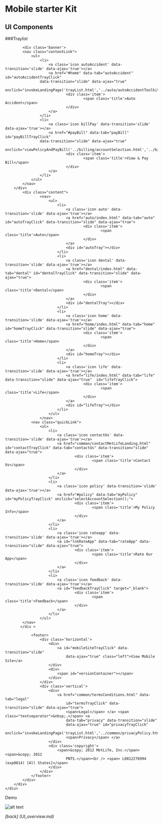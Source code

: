 Mobile starter Kit
================================

UI Components
--------------------------------

###Traylist
		
		    <div class='banner'>
			<nav class="contentLink">
				<ul>
					<li>
						<a class='icon autoAccident' data-transition='slide' data-ajax='true'></a>
						<a href="#home" data-tab="autoAccident" id="autoAccidentTrayClick"
					data-transition="slide" data-ajax="true"
					onclick="invokeLandingPage('trayList.html','../auto/autoAccidentToolkitLanding.html');">
								<div class='item'>
										<span class='title'>Auto Accident</span>
								</div>
						</a>
					</li>
					<li>
						<a class='icon billPay' data-transition='slide' data-ajax='true'></a>
						<a href="#payBill" data-tab="payBill"  id="payBillTrayClick"
					data-transition="slide" data-ajax="true"
					onclick="viewPolicyAndPayBill('../billing/accountSelection.html','../billing/billPayMultiplePolicies.html');">
								<div class='item'>
										<span class='title'>View & Pay Bill</span>
								</div>
						</a>
					</li>
				</ul>
			</nav>	
		</div> 
			<div class="content">
					<nav>
						<ul>
							<li>
								<a class='icon auto' data-transition='slide' data-ajax='true'></a>
								<a href="auto/index.html" data-tab="auto" id="autoTrayClick" data-transition="slide" data-ajax="true">
										<div class='item'>
												<span class='title'>Auto</span>
										</div>
								</a>
								<div id="autoTray"></div>
							</li>
							<li>
								<a class='icon dental' data-transition='slide' data-ajax='true'></a>
								<a href="dental/index.html" data-tab="dental" id="dentalTrayClick" data-transition="slide" data-ajax="true">
										<div class='item'>
												<span class='title'>Dental</span>
										</div>
								</a>
								<div id="dentalTray"></div>
							</li>
							<li>
								<a class='icon home' data-transition='slide' data-ajax='true'></a>
								<a href="home/index.html" data-tab="home"   id="homeTrayClick" data-transition="slide" data-ajax="true">
										<div class='item'>
												<span class='title'>Home</span>
										</div>
								</a>
								<div id="homeTray"></div>
							</li>
							<li>
								<a class='icon life' data-transition='slide' data-ajax='true'></a>
								<a href="life/index.html" data-tab="life" data-transition="slide" data-ajax="true"  id="lifeTrayClick">
										<div class='item'>
												<span class='title'>Life</span>
										</div>
								</a>
								<div id="lifeTray"></div>
							</li>
						</ul>
					</nav>
				<nav class="quickLink">
					<ul>
						<li>
							<a class='icon contactUs' data-transition='slide' data-ajax='true'></a>
							<a href="common/contactMetLifeLanding.html"  id="contactTrayClick" data-tab="contactUs" data-transition="slide" data-ajax="true">
									<div class='item'>
											<span class='title'>Contact Us</span>
									</div>
							</a>
						</li>
						<li>
							<a class='icon policy' data-transition='slide' data-ajax='true'></a>
							<a href="#policy" data-tab="myPolicy"  id="myPolicyTrayClick" onclick="selectAccountSelection();">
									<div class='item'>
											<span class='title'>My Policy Info</span>
									</div>
							</a>
						</li>
						<li>
							<a class='icon rateapp' data-transition='slide' data-ajax='true'></a>
							<a id="lnkRateApp" data-tab="rateApp" data-transition="slide" data-ajax="true">
									<div class='item'>
											<span class='title'>Rate Our App</span>
									</div>
							</a>
						</li>
						<li>
							<a class='icon feedback' data-transition='slide' data-ajax='true'></a>
							<a id="feedbackTrayClick" target="_blank">
									<div class='item'>
											<span class='title'>Feedback</span>
									</div>
							</a>
						</li>
					</ul>
			</nav>
		   </div >
		
				<footer>
					<div class='horizontal'>
						<div>
							<a id="mobileSiteTrayClick" data-transition="slide"
								data-ajax="true" class="left">View Mobile Site</a>
						</div>
						<div>
							<span id="versionContainer"></span>
						</div>
					</div>
					<div class='vertical'>
						<div>
							<a href="common/termsConditions.html" data-tab="legal"
								id="termsTrayClick" data-transition="slide" data-ajax="true">
								<span>Legal</span> </a> <span class="textseparator">&nbsp;.</span> <a
								data-tab="privacy" data-transition="slide"
								data-ajax="true" id="privacyTrayClick"
								onclick="invokeLandingPage('trayList.html','../common/privacyPolicy.html');">
								<span>Privacy</span> </a>
						</div>
						<div class='copyright'>
							<span>&copy; 2012 MetLife, Inc.</span> <span>&copy; 2012
								PNTS.</span><br /> <span> L0812276994 (exp0814) [All States]</span>
						</div>
					</div>
				</footer>
			</div>
		</div>
	</div>
	
	
Demo


![alt text][Demo]

[Demo]: documentation/screenshots/SC20130624-145401.png "Logo Title Text 2"


*[back] (UI_overview.md)* 
